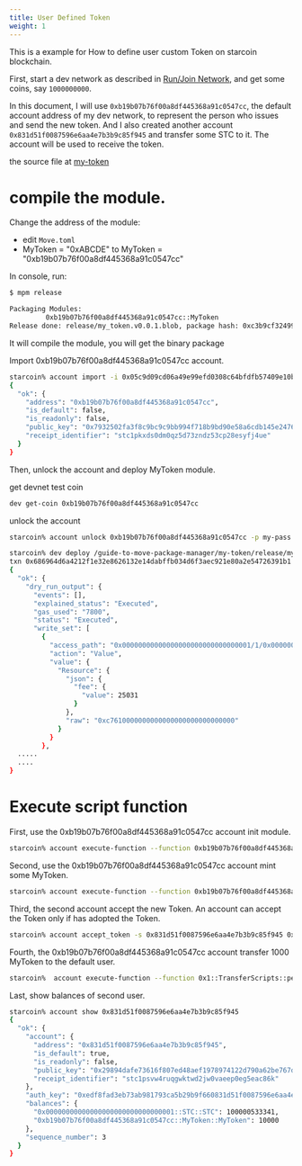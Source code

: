 ```yaml
---
title: User Defined Token
weight: 1
---
```


This is a example for How to define user custom Token on starcoin blockchain.

<!--more-->

First, start a dev network as described in [Run/Join Network](../setup/runnetwork), and get some coins, say `1000000000`.

In this document, I will use `0xb19b07b76f00a8df445368a91c0547cc`, the default account address of my dev network, to represent the person who issues and send the new token. And I also created another account `0x831d51f0087596e6aa4e7b3b9c85f945` and transfer some STC to it. The account will be used to receive the token.  

the source file at [my-token](https://github.com/starcoinorg/guide-to-move-package-manager/tree/main/my-token)
# compile the module.

Change the address of the module:  
- edit `Move.toml`
- MyToken = "0xABCDE" to MyToken = "0xb19b07b76f00a8df445368a91c0547cc"

In  console, run:  

```bash
$ mpm release

Packaging Modules:
         0xb19b07b76f00a8df445368a91c0547cc::MyToken
Release done: release/my_token.v0.0.1.blob, package hash: 0xc3b9cf32499f4bdf0a38d57f7c7c66a6f4df69881a8980bcda2106782dce88ba
```

It will compile the module, you will get the binary package   

Import  0xb19b07b76f00a8df445368a91c0547cc account.
```bash
starcoin% account import -i 0x05c9d09cd06a49e99efd0308c64bfdfb57409e10bc9e2a57cb4330cd946b4e83 -p my-pass 
{
  "ok": {
    "address": "0xb19b07b76f00a8df445368a91c0547cc",
    "is_default": false,
    "is_readonly": false,
    "public_key": "0x7932502fa3f8c9bc9c9bb994f718b9bd90e58a6cdb145e24769560d3c96254d2",
    "receipt_identifier": "stc1pkxds0dm0qz5d73zndz53cp28esyfj4ue"
  }
}
```

Then, unlock the  account and deploy MyToken module.

get devnet test coin
```bash
dev get-coin 0xb19b07b76f00a8df445368a91c0547cc
```

unlock the account 
```bash
starcoin% account unlock 0xb19b07b76f00a8df445368a91c0547cc -p my-pass
```
```bash
starcoin% dev deploy /guide-to-move-package-manager/my-token/release/my_token.v0.0.1.blob -s 0xb19b07b76f00a8df445368a91c0547cc -b
txn 0x686964d6a4212f1e32e8626132e14dabffb034d6f3aec921e80a2e54726391b1 submitted.
{
  "ok": {
    "dry_run_output": {
      "events": [],
      "explained_status": "Executed",
      "gas_used": "7800",
      "status": "Executed",
      "write_set": [
        {
          "access_path": "0x00000000000000000000000000000001/1/0x00000000000000000000000000000001::TransactionFee::TransactionFee<0x00000000000000000000000000000001::STC::STC>",
          "action": "Value",
          "value": {
            "Resource": {
              "json": {
                "fee": {
                  "value": 25031
                }
              },
              "raw": "0xc7610000000000000000000000000000"
            }
          }
        },
  .....
  ....
}
```
# Execute script function

First, use the 0xb19b07b76f00a8df445368a91c0547cc account init module.

```bash
starcoin% account execute-function --function 0xb19b07b76f00a8df445368a91c0547cc::MyToken::init -s 0xb19b07b76f00a8df445368a91c0547cc --blocking
```

Second, use the 0xb19b07b76f00a8df445368a91c0547cc account mint some MyToken.
```bash
starcoin% account execute-function --function 0xb19b07b76f00a8df445368a91c0547cc::MyToken::mint --blocking --arg 1000000u128 -s 0xb19b07b76f00a8df445368a91c0547cc
```

Third, the second account accept the new Token. An account can accept the Token only if has adopted the Token.
```bash
starcoin% account accept_token -s 0x831d51f0087596e6aa4e7b3b9c85f945 0xb19b07b76f00a8df445368a91c0547cc::MyToken::MyToken --blocking
```

Fourth, the 0xb19b07b76f00a8df445368a91c0547cc account transfer 1000 MyToken to the default user.
```bash
starcoin%  account execute-function --function 0x1::TransferScripts::peer_to_peer_v2 -t 0xb19b07b76f00a8df445368a91c0547cc::MyToken::MyToken --arg 0x831d51f0087596e6aa4e7b3b9c85f945 --arg 10000u128 -s 0xb19b07b76f00a8df445368a91c0547cc
```

Last, show balances of second user.
```bash
starcoin% account show 0x831d51f0087596e6aa4e7b3b9c85f945
{
  "ok": {
    "account": {
      "address": "0x831d51f0087596e6aa4e7b3b9c85f945",
      "is_default": true,
      "is_readonly": false,
      "public_key": "0x29894dafe73616f807ed48aef1978974122d790a62be767d115f396b422cbb75",
      "receipt_identifier": "stc1psvw4ruqgwktwd2jw0vaeep0eg5eac86k"
    },
    "auth_key": "0xedf8fad3eb73ab981793ca5b29b9f660831d51f0087596e6aa4e7b3b9c85f945",
    "balances": {
      "0x00000000000000000000000000000001::STC::STC": 100000533341,
      "0xb19b07b76f00a8df445368a91c0547cc::MyToken::MyToken": 10000
    },
    "sequence_number": 3
  }
}
```